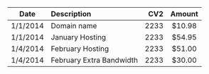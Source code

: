 |     Date     | Description              |          CV2 |    Amount    |
|:------------:|:-------------------------|-------------:|:------------:|
|   1/1/2014   |       Domain name        |         2233 |    $10.98    |
|   1/1/2014   |     January Hosting      |         2233 |    $54.95    |
|   1/4/2014   |     February Hosting     |         2233 |    $51.00    |
|   1/4/2014   | February Extra Bandwidth |         2233 |    $30.00    |
